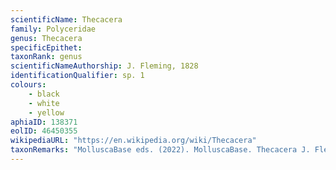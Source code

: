 ```yaml
---
scientificName: Thecacera
family: Polyceridae
genus: Thecacera
specificEpithet: 
taxonRank: genus
scientificNameAuthorship: J. Fleming, 1828
identificationQualifier: sp. 1
colours:
    - black
    - white
    - yellow
aphiaID: 138371
eolID: 46450355
wikipediaURL: "https://en.wikipedia.org/wiki/Thecacera"
taxonRemarks: "MolluscaBase eds. (2022). MolluscaBase. Thecacera J. Fleming, 1828. Accessed through: World Register of Marine Species at: https://www.marinespecies.org/aphia.php?p=taxdetails&id=138371 on 2022-02-24"
---
```

